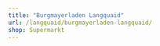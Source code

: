 ```yaml
---
title: "Burgmayerladen Langquaid"
url: /langquaid/burgmayerladen-langquaid/
shop: Supermarkt
---
```

